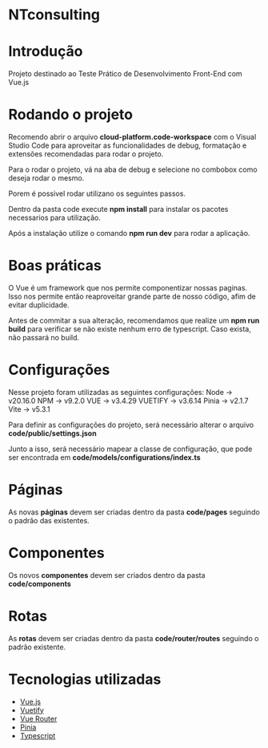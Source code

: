 # NTconsulting

# Introdução

Projeto destinado ao Teste Prático de Desenvolvimento Front-End com Vue.js

# Rodando o projeto 

Recomendo abrir o arquivo **cloud-platform.code-workspace** com o Visual Studio Code para aproveitar as funcionalidades de debug, formatação e extensões recomendadas para rodar o projeto. 

Para o rodar o projeto, vá na aba de debug e selecione no combobox como deseja rodar  o mesmo. 

Porem é possivel rodar utilizano os seguintes passos. 
    
Dentro da pasta code execute **npm install** para instalar os pacotes necessarios para utilização.

Após a instalação utilize o comando **npm run dev** para rodar a aplicação. 

# Boas práticas

O Vue é um framework que nos permite componentizar nossas paginas. Isso nos permite então reaproveitar grande parte de nosso código, afim de evitar duplicidade. 

Antes de commitar a sua alteração, recomendamos que realize um **npm run build** para verificar se não existe nenhum erro de typescript. Caso exista, não passará no build.

# Configurações

Nesse projeto foram utilizadas as seguintes configurações:
    Node    -> v20.16.0
    NPM     -> v9.2.0
    VUE     -> v3.4.29
    VUETIFY -> v3.6.14
    Pinia   -> v2.1.7
    Vite    -> v5.3.1

Para definir as configurações do projeto, será necessário alterar o arquivo **code/public/settings.json**

Junto a isso, será necessário mapear a classe de configuração, que pode ser encontrada em **code/models/configurations/index.ts**

# Páginas

As novas **páginas** devem ser criadas dentro da pasta **code/pages** seguindo o padrão das existentes. 

# Componentes

Os novos **componentes** devem ser criados dentro da pasta **code/components**

# Rotas 

As **rotas** devem ser criadas dentro da pasta **code/router/routes** seguindo o padrão existente. 


# Tecnologias utilizadas

* [Vue.js](https://vuejs.org/)
* [Vuetify](https://next.vuetifyjs.com/)
* [Vue Router](https://router.vuejs.org/)
* [Pinia](https://pinia.esm.dev/)
* [Typescript]( https://www.typescriptlang.org/ )
